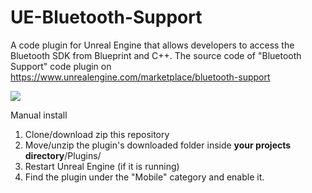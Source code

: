 # UE-Bluetooth-Support
A code plugin for Unreal Engine that allows developers to access the Bluetooth SDK from Blueprint and C++.
The source code of "Bluetooth Support" code plugin on https://www.unrealengine.com/marketplace/bluetooth-support

<img src="https://i.imgur.com/F03ARye.png" />

Manual install
<ol>
<li>Clone/download zip this repository</li>
<li>Move/unzip the plugin's downloaded folder inside <b>your projects directory</b>/Plugins/</li>
<li>Restart Unreal Engine (if it is running)</li>
<li>Find the plugin under the "Mobile" category and enable it.</li>
</ol>



